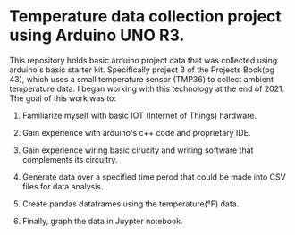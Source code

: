 # Temperature data collection project using Arduino UNO R3.
This repository holds basic arduino project data that was collected using arduino's basic starter kit. Specifically project 3 of the Projects Book(pg 43), which uses a small temperature sensor (TMP36) to collect ambient temperature data. I began working with this technology at the end of 2021. The goal of this work was to:

1) Familiarize myself with basic IOT (Internet of Things) hardware.

2) Gain experience with arduino's c++ code and proprietary IDE.

3) Gain experience wiring basic cirucity and writing software that complements its circuitry.

4) Generate data over a specified time perod that could be made into CSV files for data analysis.

5) Create pandas dataframes using the temperature(°F) data.

6) Finally, graph the data in Juypter notebook.
